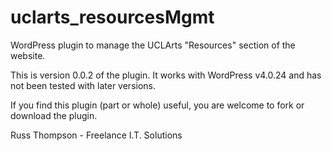 # uclarts_resourcesMgmt
WordPress plugin to manage the UCLArts "Resources" section of the website.

This is version 0.0.2 of the plugin.  It works with WordPress v4.0.24 and has not been tested with later versions.

If you find this plugin (part or whole) useful, you are welcome to fork or download the plugin.

Russ Thompson - Freelance I.T. Solutions
